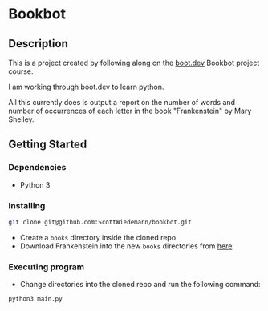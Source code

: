 # Bookbot

## Description

This is a project created by following along on the [boot.dev](https://www.boot.dev/)
Bookbot project course.

I am working through boot.dev to learn python.

All this currently does is output a report on the number of words and number of
occurrences of each letter in the book "Frankenstein" by Mary Shelley.

## Getting Started

### Dependencies

- Python 3

### Installing

```bash
git clone git@github.com:ScottWiedemann/bookbot.git
```

- Create a `books` directory inside the cloned repo
- Download Frankenstein into the new `books` directories from [here](https://raw.githubusercontent.com/asweigart/codebreaker/master/frankenstein.txt)

### Executing program

- Change directories into the cloned repo and run the following command:

```bash
python3 main.py
```

